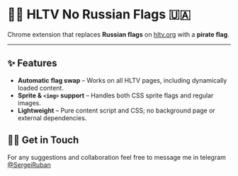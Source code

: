 # 🏴‍☠️ HLTV No Russian Flags 🇺🇦

Chrome extension that replaces **Russian flags** on [hltv.org](https://hltv.org) with a **pirate flag**.

---

## ✨ Features

- **Automatic flag swap** – Works on all HLTV pages, including dynamically loaded content.
- **Sprite & `<img>` support** – Handles both CSS sprite flags and regular images.
- **Lightweight** – Pure content script and CSS; no background page or external dependencies.

## ✍🏼 Get in Touch

For any suggestions and collaboration feel free to message me in telegram [@SergeiRuban](https://t.me/sergeiruban)
